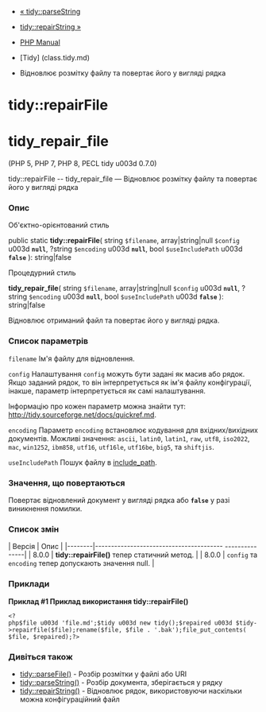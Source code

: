 - [« tidy::parseString](tidy.parsestring.md)
- [tidy::repairString »](tidy.repairstring.md)

- [PHP Manual](index.md)
- [Tidy] (class.tidy.md)
- Відновлює розмітку файлу та повертає його у вигляді рядка

# tidy::repairFile

# tidy_repair_file

(PHP 5, PHP 7, PHP 8, PECL tidy u003d 0.7.0)

tidy::repairFile -- tidy_repair_file — Відновлює розмітку файлу та
повертає його у вигляді рядка

### Опис

Об'єктно-орієнтований стиль

public static **tidy::repairFile**(
string `$filename`,
array\|string\|null `$config` u003d **`null`**,
?string `$encoding` u003d **`null`**,
bool `$useIncludePath` u003d **`false`**
): string\|false

Процедурний стиль

**tidy_repair_file**(
string `$filename`,
array\|string\|null `$config` u003d **`null`**,
?string `$encoding` u003d **`null`**,
bool `$useIncludePath` u003d **`false`**
): string\|false

Відновлює отриманий файл та повертає його у вигляді рядка.

### Список параметрів

`filename`
Ім'я файлу для відновлення.

`config`
Налаштування `config` можуть бути задані як масив або рядок. Якщо
заданий рядок, то він інтерпретується як ім'я файлу конфігурації,
інакше, параметр інтерпретується як самі налаштування.

Інформацію про кожен параметр можна знайти тут:
http://tidy.sourceforge.net/docs/quickref.md.

`encoding`
Параметр `encoding` встановлює кодування для вхідних/вихідних
документів. Можливі значення: `ascii`, `latin0`, `latin1`, `raw`,
`utf8`, `iso2022`, `mac`, `win1252`, `ibm858`, `utf16`, `utf16le`,
`utf16be`, `big5`, та `shiftjis`.

`useIncludePath`
Пошук файлу в [include_path](ini.core.md#ini.include-path).

### Значення, що повертаються

Повертає відновлений документ у вигляді рядка або **`false`**
у разі виникнення помилки.

### Список змін

| Версія | Опис |
|--------|---------------------------------------- ---------------|
| 8.0.0 | **tidy::repairFile()** тепер статичний метод. |
| 8.0.0 | `config` та `encoding` тепер допускають значення null. |

### Приклади

**Приклад #1 Приклад використання **tidy::repairFile()****

` <?php$file u003d 'file.md';$tidy u003d new tidy();$repaired u003d $tidy->repairfile($file);rename($file, $file . '.bak');file_put_contents( $file, $repaired);?> `

### Дивіться також

- [tidy::parseFile()](tidy.parsefile.md) - Розбір розмітки у файлі
або URI
- [tidy::parseString()](tidy.parsestring.md) - Розбір документа,
зберігається у рядку
- [tidy::repairString()](tidy.repairstring.md) - Відновлює
рядок, використовуючи наскільки можна конфігураційний файл
